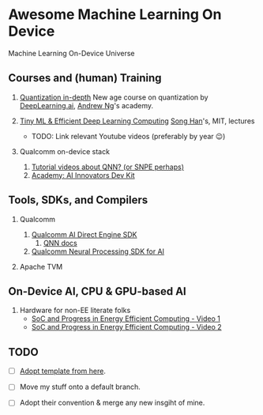 # Awesome Machine Learning On Device
Machine Learning On-Device Universe

## Courses and (human) Training

1. [Quantization in-depth](https://learn.deeplearning.ai/courses/quantization-in-depth)
    New age course on quantization by [DeepLearning.ai](https://www.deeplearning.ai/), [Andrew Ng](https://www.andrewng.org/)'s academy.

2. [Tiny ML & Efficient Deep Learning Computing](https://hanlab.mit.edu/courses/2023-fall-65940)
   [Song Han](https://hanlab.mit.edu/songhan)'s, MIT, lectures

   - TODO: Link relevant Youtube videos (preferably by year 😉)

3. Qualcomm on-device stack
   1. [Tutorial videos about QNN? (or SNPE perhaps)](https://developer.qualcomm.com/hardware/qualcomm-innovators-development-kit/tutorial-videos)
   1. [Academy: AI Innovators Dev Kit](https://academy.qualcomm.com/course-catalog/AI-on-QIDK)

## Tools, SDKs, and Compilers

1. Qualcomm

   1. [Qualcomm AI Direct Engine SDK](https://www.qualcomm.com/developer/software/qualcomm-ai-engine-direct-sdk)
       1. [QNN docs](https://docs.qualcomm.com/bundle/publicresource/topics/80-63442-50/introduction.html)
   2. [Qualcomm Neural Processing SDK for AI](https://developer.qualcomm.com/hardware/qualcomm-innovators-development-kit/qualcomm-neural-processing-sdk-ai)

2. Apache TVM

## On-Device AI, CPU & GPU-based AI

1. Hardware for non-EE literate folks
    - [SoC and Progress in Energy Efficient Computing - Video 1](https://youtu.be/NKfW8ijmRQ4)
    - [SoC and Progress in Energy Efficient Computing - Video 2](https://youtu.be/L4XemL7t6hg)

## TODO

- [ ] [Adopt template from here](https://github.com/gigwegbe/tinyml-papers-and-projects).

- [ ] Move my stuff onto a default branch.

- [ ] Adopt their convention & merge any new insgiht of mine.
